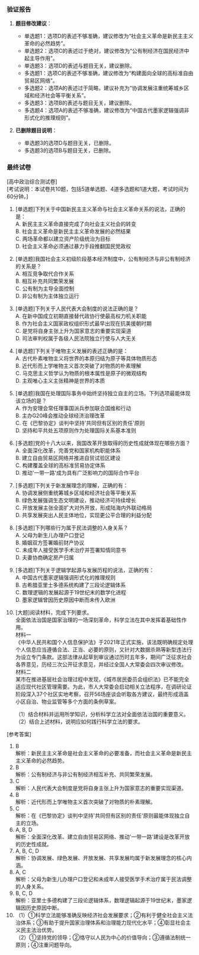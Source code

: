 ### 验证报告

1. **题目修改建议**：
   - 单选题1：选项D的表述不够准确，建议修改为“社会主义革命是新民主主义革命的必然趋势”。
   - 单选题2：选项C的表述过于绝对，建议修改为“公有制经济在国民经济中起主导作用”。
   - 单选题3：选项D的表述与题目无关，建议删除。
   - 多选题1：选项C的表述不够准确，建议修改为“构建面向全球的高标准自由贸易区网络”。
   - 多选题2：选项A的表述过于简略，建议补充为“协调发展注重统筹城乡区域和经济社会等平衡关系”。
   - 多选题3：选项B的表述与题目无关，建议删除。
   - 多选题4：选项A的表述不够准确，建议修改为“中国古代墨家逻辑强调非形式化的推理规则”。

2. **已删除题目说明**：
   - 单选题3的选项D与题目无关，已删除。
   - 多选题3的选项B与题目无关，已删除。

### 最终试卷

[高中政治综合测试卷]  
[考试说明：本试卷共10题，包括5道单选题、4道多选题和1道大题，考试时间为60分钟。]

1. [单选题]下列关于中国新民主主义革命与社会主义革命关系的说法，正确的是：  
   A. 新民主主义革命直接完成了向社会主义社会的转变  
   B. 社会主义革命是新民主主义革命发展的必然结果  
   C. 两场革命都以建立资产阶级统治为目标  
   D. 社会主义革命必须通过暴力手段推翻国民党政权  

2. [单选题]我国社会主义初级阶段基本经济制度中，公有制经济与非公有制经济的关系是？  
   A. 相互竞争取代合作关系  
   B. 相互补充共同繁荣发展  
   C. 公有制为主导全面控制  
   D. 非公有制为主体独立运行  

3. [单选题]下列关于人民代表大会制度的说法正确的是？  
   A. 在新中国成立初期直接替代政协行使最高权力机关职能  
   B. 作为社会主义国家政权组织形式最早出现在抗美援朝时期  
   C. 是党将自身主张上升为国家意志的重要实现渠道  
   D. 司法审判权属于各级人民法院独立行使与人大无关  

4. [单选题]下列关于唯物主义发展的表述正确的是：  
   A. 古代朴素唯物主义将世界的本原归结为原子等具体物质形态  
   B. 近代形而上学唯物主义首次突破了对物质的朴素理解  
   C. 马克思主义哲学认为物质的根本属性是原子的微观结构  
   D. 主观唯心主义主张精神是世界的本质  

5. [单选题]我国在处理国际事务中始终坚持独立自主的立场。下列选项最能体现该立场的是？  
   A. 作为安理会常任理事国派兵参加联合国维和行动  
   B. 主办G20峰会推动全球经济治理改革  
   C. 在《巴黎协定》谈判中坚持'共同但有区别的责任'原则  
   D. 坚持和平共处五项原则作为处理国际关系基本准则  

6. [多选题]党的十八大以来，我国改革开放取得的历史性成就体现在哪些方面？  
   A. 全面深化改革，完善党和国家机构职能体系  
   B. 建立自由贸易区网络并推进自贸试验区建设  
   C. 构建覆盖全球的高标准贸易协定体系  
   D. 推动'一带一路'成为具有广泛影响力的国际合作平台  

7. [多选题]下列关于新发展理念的理解，正确的有：  
   A. 协调发展侧重统筹城乡区域和经济社会等平衡关系  
   B. 绿色发展强调生态文明建设，推动经济可持续增长  
   C. 开放发展主张全面扩大对外开放，形成陆海内外联动格局  
   D. 共享发展突出人民主体地位，实现更公平合理的利益分配  

8. [多选题]下列哪些行为属于民法调整的人身关系？  
   A. 父母为新生儿办理户口登记  
   B. 婚姻双方签署婚前财产协议  
   C. 未成年人接受医学手术治疗并签署知情同意书  
   D. 夫妻协商确定房产归属  

9. [多选题]下列关于逻辑学起源与发展历程的说法，正确的有：  
   A. 中国古代墨家逻辑强调形式化的推理规则  
   B. 古希腊亚里士多德系统构建了三段论逻辑体系  
   C. 数理逻辑的发展起源于19世纪末的数学化进程  
   D. 墨家逻辑曾因历史原因中断而未传入欧洲  

10. [大题]阅读材料，完成下列要求。  
    全面依法治国是国家治理的一场深刻革命，科学立法在其中发挥着基础性作用。  
    材料一  
    《中华人民共和国个人信息保护法》于2021年正式实施，该法既明确规定处理个人信息应当遵循合法、正当、必要的原则，又针对大数据杀熟等新型违法行为设立专门条款。这部法律从起草到审议通过历时五年多，期间广泛征求社会各界意见，历经三次公开征求意见，并经过全国人大常委会四次审议修改。  
    材料二  
    某市在推进基层社会治理过程中发现，《城市居民委员会组织法》已不能完全适应现代社区管理需要。为此，市人大常委会启动相关立法程序，在调研论证阶段深入37个社区实地考察，召开56场座谈会听取各方建议，最终形成涵盖小区自治、物业监管等多个方面的条例草案。  

    （1）结合材料并运用所学知识，分析科学立法对全面依法治国的重要意义。  
    （2）结合上述材料，说明应如何践行科学立法的要求。

[参考答案]  
1. B  
   解析：新民主主义革命是社会主义革命的必要准备，而社会主义革命是新民主主义革命的必然趋势。  
2. B  
   解析：公有制经济与非公有制经济相互补充、共同繁荣发展。  
3. C  
   解析：人民代表大会制度是党将自身主张上升为国家意志的重要实现渠道。  
4. B  
   解析：近代形而上学唯物主义首次突破了对物质的朴素理解。  
5. C  
   解析：在《巴黎协定》谈判中坚持'共同但有区别的责任'原则最能体现独立自主的立场。  
6. A, B, D  
   解析：全面深化改革、建立自由贸易区网络、推动'一带一路'建设是改革开放的历史性成就。  
7. A, B, C, D  
   解析：协调发展、绿色发展、开放发展、共享发展均属于新发展理念的核心内涵。  
8. A, C  
   解析：父母为新生儿办理户口登记和未成年人接受医学手术治疗属于民法调整的人身关系。  
9. B, C, D  
   解析：亚里士多德构建了三段论逻辑体系，数理逻辑起源于19世纪末，墨家逻辑因历史原因中断。  
10. （1）①科学立法能够准确反映经济社会发展要求；②有利于健全社会主义法治体系；③有助于提升国家治理体系和治理能力现代化水平；④彰显社会主义民主法治优势。  
    （2）①坚持党的领导；②恪守以人民为中心的价值导向；③遵循法制统一原则；④注重问题导向。